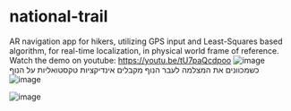 # national-trail
AR navigation app for hikers, utilizing GPS input and Least-Squares based algorithm, for real-time localization, in physical world frame of reference.
Watch the demo on youtube: https://youtu.be/tU7paQcdpoo
![image](https://user-images.githubusercontent.com/89970476/226100851-be4b7a6d-1a24-42c6-b03b-c6444939de8e.png)
כשמכוונים את המצלמה לעבר הנוף מקבלים אינדיקציות טקסטואליות על הנוף
![image](https://user-images.githubusercontent.com/89970476/226100958-4c96cdb5-856b-4b71-936e-d3c8bcb4d9a6.png)

![image](https://user-images.githubusercontent.com/89970476/226101026-d9dec4ab-e761-4de7-8a49-4eb646d1f03c.png)
